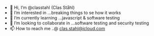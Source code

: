 



- 👋 Hi, I’m @classtahl (Clas Ståhl)
- 👀 I’m interested in ...breaking things to se how it works
- 🌱 I’m currently learning ...javascript & software testing
- 💞️ I’m looking to collaborate in ...software testing and security testing 
- 📫 How to reach me ..@ clas.stahl@icloud.com

<!---
classtahl/classtahl is a ✨ special ✨ repository because its `README.md` (this file) appears on your GitHub profile.
You can click the Preview link to take a look at your changes.
--->
